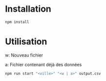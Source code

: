 # Installation
```bash
npm install
```
# Utilisation
w: Nouveau fichier

a: Fichier contenant déjà des données
```bash
npm run start "<ville>" "<w | a>" output.csv
